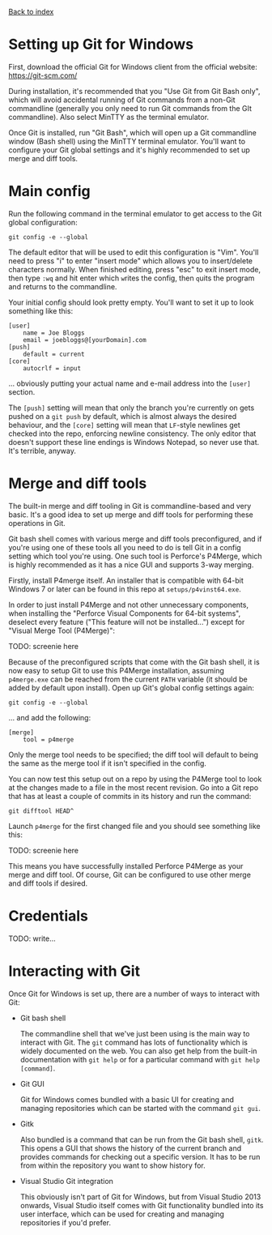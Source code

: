 [Back to index](README.md)
# Setting up Git for Windows
First, download the official Git for Windows client from the official website: https://git-scm.com/

During installation, it's recommended that you "Use Git from Git Bash only", which will avoid accidental running of Git commands from a non-Git commandline (generally you only need to run Git commands from the GIt commandline).  Also select MinTTY as the terminal emulator.

Once Git is installed, run "Git Bash", which will open up a Git commandline window (Bash shell) using the MinTTY terminal emulator.  You'll want to configure your Git global settings and it's highly recommended to set up merge and diff tools.

# Main config
Run the following command in the terminal emulator to get access to the Git global configuration:
```
git config -e --global
```
The default editor that will be used to edit this configuration is "Vim".  You'll need to press "i" to enter "insert mode" which allows you to insert/delete characters normally.  When finished editing, press "esc" to exit insert mode, then type `:wq` and hit enter which `w`rites the config, then `q`uits the program and returns to the commandline.

Your initial config should look pretty empty.  You'll want to set it up to look something like this:
```
[user]
	name = Joe Bloggs
	email = joebloggs@[yourDomain].com
[push]
	default = current
[core]
	autocrlf = input
```
... obviously putting your actual name and e-mail address into the `[user]` section.

The `[push]` setting will mean that only the branch you're currently on gets pushed on a `git push` by default, which is almost always the desired behaviour, and the `[core]` setting will mean that `LF`-style newlines get checked into the repo, enforcing newline consistency.  The only editor that doesn't support these line endings is Windows Notepad, so never use that.  It's terrible, anyway.

# Merge and diff tools
The built-in merge and diff tooling in Git is commandline-based and very basic.  It's a good idea to set up merge and diff tools for performing these operations in Git.

Git bash shell comes with various merge and diff tools preconfigured, and if you're using one of these tools all you need to do is tell Git in a config setting which tool you're using.  One such tool is Perforce's P4Merge, which is highly recommended as it has a nice GUI and supports 3-way merging.

Firstly, install P4merge itself.  An installer that is compatible with 64-bit Windows 7 or later can be found in this repo at `setups/p4vinst64.exe`.

In order to just install P4Merge and not other unnecessary components, when installing the "Perforce Visual Components for 64-bit systems", deselect every feature ("This feature will not be installed...") except for "Visual Merge Tool (P4Merge)":

TODO: screenie here

Because of the preconfigured scripts that come with the Git bash shell, it is now easy to setup Git to use this P4Merge installation, assuming `p4merge.exe` can be reached from the current `PATH` variable (it should be added by default upon install).  Open up Git's global config settings again:
```
git config -e --global
```
... and add the following:
```
[merge]
	tool = p4merge
```
Only the merge tool needs to be specified; the diff tool will default to being the same as the merge tool if it isn't specified in the config.

You can now test this setup out on a repo by using the P4Merge tool to look at the changes made to a file in the most recent revision.  Go into a Git repo that has at least a couple of commits in its history and run the command:
```
git difftool HEAD^
```
Launch `p4merge` for the first changed file and you should see something like this:

TODO: screenie here

This means you have successfully installed Perforce P4Merge as your merge and diff tool.  Of course, Git can be configured to use other merge and diff tools if desired.

# Credentials
TODO: write...

# Interacting with Git
Once Git for Windows is set up, there are a number of ways to interact with Git:
- Git bash shell

  The commandline shell that we've just been using is the main way to interact with Git.  The `git` command has lots of functionality which is widely documented on the web.  You can also get help from the built-in documentation with `git help` or for a particular command with `git help [command]`.
- Git GUI

  Git for Windows comes bundled with a basic UI for creating and managing repositories which can be started with the command `git gui`.
- Gitk

  Also bundled is a command that can be run from the Git bash shell, `gitk`.  This opens a GUI that shows the history of the current branch and provides commands for checking out a specific version.  It has to be run from within the repository you want to show history for.
- Visual Studio Git integration

  This obviously isn't part of Git for Windows, but from Visual Studio 2013 onwards, Visual Studio itself comes with Git functionality bundled into its user interface, which can be used for creating and managing repositories if you'd prefer.
